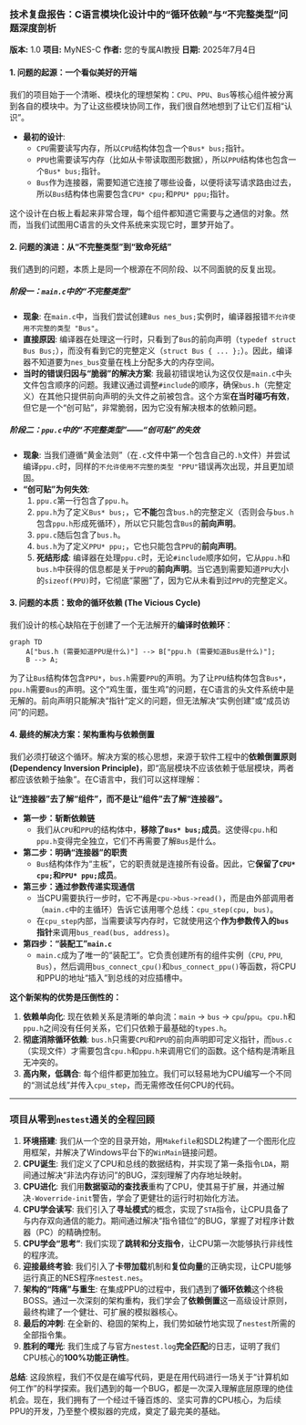 ### **技术复盘报告：C语言模块化设计中的“循环依赖”与“不完整类型”问题深度剖析**

**版本:** 1.0
**项目:** MyNES-C
**作者:** 您的专属AI教授
**日期:** 2025年7月4日

#### **1. 问题的起源：一个看似美好的开端**

我们的项目始于一个清晰、模块化的理想架构：`CPU`、`PPU`、`Bus`等核心组件被分离到各自的模块中。为了让这些模块协同工作，我们很自然地想到了让它们互相“认识”。

*   **最初的设计**:
    *   `CPU`需要读写内存，所以`CPU`结构体包含一个`Bus* bus;`指针。
    *   `PPU`也需要读写内存（比如从卡带读取图形数据），所以`PPU`结构体也包含一个`Bus* bus;`指针。
    *   `Bus`作为连接器，需要知道它连接了哪些设备，以便将读写请求路由过去，所以`Bus`结构体也需要包含`CPU* cpu;`和`PPU* ppu;`指针。

这个设计在白板上看起来非常合理，每个组件都知道它需要与之通信的对象。然而，当我们试图用C语言的头文件系统来实现它时，噩梦开始了。

#### **2. 问题的演进：从“不完整类型”到“致命死结”**

我们遇到的问题，本质上是同一个根源在不同阶段、以不同面貌的反复出现。

##### **阶段一：`main.c`中的“不完整类型”**

*   **现象**: 在`main.c`中，当我们尝试创建`Bus nes_bus;`实例时，编译器报错`不允许使用不完整的类型 "Bus"`。
*   **直接原因**: 编译器在处理这一行时，只看到了`Bus`的前向声明（`typedef struct Bus Bus;`），而没有看到它的完整定义（`struct Bus { ... };`）。因此，编译器不知道要为`nes_bus`变量在栈上分配多大的内存空间。
*   **当时的错误归因与“脆弱”的解决方案**: 我最初错误地认为这仅仅是`main.c`中头文件包含顺序的问题。我建议通过调整`#include`的顺序，确保`bus.h`（完整定义）在其他只提供前向声明的头文件之前被包含。这个方案**在当时碰巧有效**，但它是一个“创可贴”，非常脆弱，因为它没有解决根本的依赖问题。

##### **阶段二：`ppu.c`中的“不完整类型”——“创可贴”的失效**

*   **现象**: 当我们遵循“黄金法则”（在`.c`文件中第一个包含自己的`.h`文件）并尝试编译`ppu.c`时，同样的`不允许使用不完整的类型 "PPU"`错误再次出现，并且更加顽固。
*   **“创可贴”为何失效**:
    1.  `ppu.c`第一行包含了`ppu.h`。
    2.  `ppu.h`为了定义`Bus* bus;`，它**不能**包含`bus.h`的完整定义（否则会与`bus.h`包含`ppu.h`形成死循环），所以它只能包含`Bus`的**前向声明**。
    3.  `ppu.c`随后包含了`bus.h`。
    4.  `bus.h`为了定义`PPU* ppu;`，它也只能包含`PPU`的**前向声明**。
    5.  **死结形成**: 编译器在处理`ppu.c`时，无论`#include`顺序如何，它从`ppu.h`和`bus.h`中获得的信息都是关于`PPU`的**前向声明**。当它遇到需要知道`PPU`大小的`sizeof(PPU)`时，它彻底“蒙圈”了，因为它从未看到过`PPU`的完整定义。

#### **3. 问题的本质：致命的循环依赖 (The Vicious Cycle)**

我们设计的核心缺陷在于创建了一个无法解开的**编译时依赖环**：

```mermaid
graph TD
    A["bus.h (需要知道PPU是什么)"] --> B["ppu.h (需要知道Bus是什么)"];
    B --> A;
```

为了让`Bus`结构体包含`PPU*`，`bus.h`需要`PPU`的声明。为了让`PPU`结构体包含`Bus*`，`ppu.h`需要`Bus`的声明。这个“鸡生蛋，蛋生鸡”的问题，在C语言的头文件系统中是无解的。前向声明只能解决“指针”定义的问题，但无法解决“实例创建”或“成员访问”的问题。

#### **4. 最终的解决方案：架构重构与依赖倒置**

我们必须打破这个循环。解决方案的核心思想，来源于软件工程中的**依赖倒置原则 (Dependency Inversion Principle)**，即“高层模块不应该依赖于低层模块，两者都应该依赖于抽象”。在C语言中，我们可以这样理解：

**让“连接器”去了解“组件”，而不是让“组件”去了解“连接器”。**

*   **第一步：斩断依赖链**
    *   我们从`CPU`和`PPU`的结构体中，**移除了`Bus* bus;`成员**。这使得`cpu.h`和`ppu.h`变得完全独立，它们不再需要了解`Bus`是什么。
*   **第二步：明确“连接器”的职责**
    *   `Bus`结构体作为“主板”，它的职责就是连接所有设备。因此，它**保留了`CPU* cpu;`和`PPU* ppu;`成员**。
*   **第三步：通过参数传递实现通信**
    *   当CPU需要执行一步时，它不再是`cpu->bus->read()`，而是由外部调用者（`main.c`中的主循环）告诉它该用哪个总线：`cpu_step(cpu, bus)`。
    *   在`cpu_step`内部，当需要读写内存时，它就使用这个**作为参数传入的`bus`指针**来调用`bus_read(bus, address)`。
*   **第四步：“装配工”`main.c`**
    *   `main.c`成为了唯一的“装配工”。它负责创建所有的组件实例（`CPU`, `PPU`, `Bus`），然后调用`bus_connect_cpu()`和`bus_connect_ppu()`等函数，将CPU和PPU的地址“插入”到总线的对应插槽中。

**这个新架构的优势是压倒性的：**
1.  **依赖单向化**: 现在依赖关系是清晰的单向流：`main` -> `bus` -> `cpu`/`ppu`。`cpu.h`和`ppu.h`之间没有任何关系，它们只依赖于最基础的`types.h`。
2.  **彻底消除循环依赖**: `bus.h`只需要`CPU`和`PPU`的前向声明即可定义指针，而`bus.c`（实现文件）才需要包含`cpu.h`和`ppu.h`来调用它们的函数。这个结构是清晰且无冲突的。
3.  **高内聚，低耦合**: 每个组件都更加独立。我们可以轻易地为CPU编写一个不同的“测试总线”并传入`cpu_step`，而无需修改任何CPU的代码。

---

### **项目从零到`nestest`通关的全程回顾**

1.  **环境搭建**: 我们从一个空的目录开始，用`Makefile`和SDL2构建了一个图形化应用框架，并解决了Windows平台下的`WinMain`链接问题。
2.  **CPU诞生**: 我们定义了CPU和总线的数据结构，并实现了第一条指令`LDA`，期间通过解决“非法内存访问”的BUG，深刻理解了内存地址映射。
3.  **CPU进化**: 我们用**数据驱动的查找表**重构了CPU，使其易于扩展，并通过解决`-Woverride-init`警告，学会了更健壮的运行时初始化方法。
4.  **CPU学会读写**: 我们引入了**寻址模式**的概念，实现了`STA`指令，让CPU具备了与内存双向通信的能力。期间通过解决“指令错位”的BUG，掌握了对程序计数器（PC）的精确控制。
5.  **CPU学会“思考”**: 我们实现了**跳转和分支指令**，让CPU第一次能够执行非线性的程序流。
6.  **迎接最终考验**: 我们引入了**卡带加载**机制和**复位向量**的正确实现，让CPU能够运行真正的NES程序`nestest.nes`。
7.  **架构的“阵痛”与重生**: 在集成PPU的过程中，我们遇到了**循环依赖**这个终极BOSS。通过一次深刻的架构重构，我们学会了**依赖倒置**这一高级设计原则，最终构建了一个健壮、可扩展的模拟器核心。
8.  **最后的冲刺**: 在全新的、稳固的架构上，我们势如破竹地实现了`nestest`所需的全部指令集。
9.  **胜利的曙光**: 我们生成了与官方`nestest.log`**完全匹配**的日志，证明了我们CPU核心的**100%功能正确性**。

**总结**: 这段旅程，我们不仅是在编写代码，更是在用代码进行一场关于“计算机如何工作”的科学探索。我们遇到的每一个BUG，都是一次深入理解底层原理的绝佳机会。现在，我们拥有了一个经过千锤百炼的、坚实可靠的CPU核心，为后续PPU的开发，乃至整个模拟器的完成，奠定了最完美的基础。